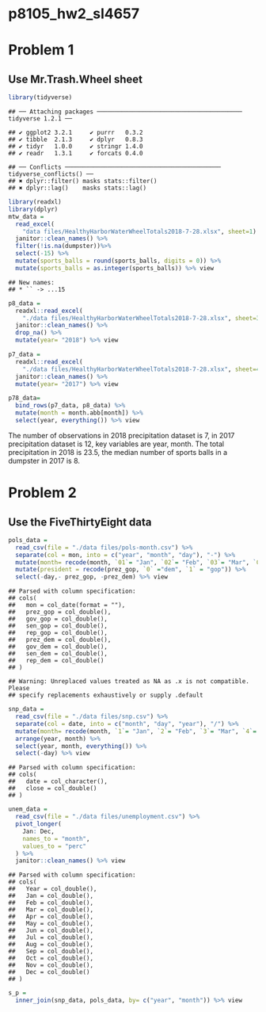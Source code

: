 p8105\_hw2\_sl4657
================

# Problem 1

## Use Mr.Trash.Wheel sheet

``` r
library(tidyverse)
```

    ## ── Attaching packages ───────────────────────────────────────── tidyverse 1.2.1 ──

    ## ✔ ggplot2 3.2.1     ✔ purrr   0.3.2
    ## ✔ tibble  2.1.3     ✔ dplyr   0.8.3
    ## ✔ tidyr   1.0.0     ✔ stringr 1.4.0
    ## ✔ readr   1.3.1     ✔ forcats 0.4.0

    ## ── Conflicts ──────────────────────────────────────────── tidyverse_conflicts() ──
    ## ✖ dplyr::filter() masks stats::filter()
    ## ✖ dplyr::lag()    masks stats::lag()

``` r
library(readxl)
library(dplyr)
mtw_data = 
  read_excel(
    "data files/HealthyHarborWaterWheelTotals2018-7-28.xlsx", sheet=1) %>% 
  janitor::clean_names() %>% 
  filter(!is.na(dumpster))%>% 
  select(-15) %>% 
  mutate(sports_balls = round(sports_balls, digits = 0)) %>% 
  mutate(sports_balls = as.integer(sports_balls)) %>% view
```

    ## New names:
    ## * `` -> ...15

``` r
p8_data = 
  readxl::read_excel(
    "./data files/HealthyHarborWaterWheelTotals2018-7-28.xlsx", sheet=3,range = "A2:B14") %>% 
  janitor::clean_names() %>% 
  drop_na() %>% 
  mutate(year= "2018") %>% view

p7_data = 
  readxl::read_excel(
    "./data files/HealthyHarborWaterWheelTotals2018-7-28.xlsx", sheet=4,range = "A2:B14") %>% 
  janitor::clean_names() %>% 
  mutate(year= "2017") %>% view

p78_data=
  bind_rows(p7_data, p8_data) %>% 
  mutate(month = month.abb[month]) %>% 
  select(year, everything()) %>% view
```

The number of observations in 2018 precipitation dataset is 7, in 2017
precipitation dataset is 12, key variables are year, month. The total
precipitation in 2018 is 23.5, the median number of sports balls in a
dumpster in 2017 is 8.

# Problem 2

## Use the FiveThirtyEight data

``` r
pols_data = 
  read_csv(file = "./data files/pols-month.csv") %>% 
  separate(col = mon, into = c("year", "month", "day"), "-") %>%
  mutate(month= recode(month, `01`= "Jan", `02`= "Feb", `03`= "Mar", `04`= "Apr", `05`= "May", `06`= "Jun", `07`= "Jul", `08`= "Aug", `09`= "Sep", `10`= "Oct", `11`= "Nov", `12`= "Dec")) %>% 
  mutate(president = recode(prez_gop, `0` ="dem", `1` = "gop")) %>% 
  select(-day,- prez_gop, -prez_dem) %>% view
```

    ## Parsed with column specification:
    ## cols(
    ##   mon = col_date(format = ""),
    ##   prez_gop = col_double(),
    ##   gov_gop = col_double(),
    ##   sen_gop = col_double(),
    ##   rep_gop = col_double(),
    ##   prez_dem = col_double(),
    ##   gov_dem = col_double(),
    ##   sen_dem = col_double(),
    ##   rep_dem = col_double()
    ## )

    ## Warning: Unreplaced values treated as NA as .x is not compatible. Please
    ## specify replacements exhaustively or supply .default

``` r
snp_data =
  read_csv(file = "./data files/snp.csv") %>% 
  separate(col = date, into = c("month", "day", "year"), "/") %>% 
  mutate(month= recode(month, `1`= "Jan", `2`= "Feb", `3`= "Mar", `4`= "Apr", `5`= "May", `6`= "Jun", `7`= "Jul", `8`= "Aug", `9`= "Sep", `10`= "Oct", `11`= "Nov", `12`= "Dec")) %>% 
  arrange(year, month) %>% 
  select(year, month, everything()) %>% 
  select(-day) %>% view
```

    ## Parsed with column specification:
    ## cols(
    ##   date = col_character(),
    ##   close = col_double()
    ## )

``` r
unem_data =
  read_csv(file = "./data files/unemployment.csv") %>% 
  pivot_longer(
    Jan: Dec,
    names_to = "month",
    values_to = "perc"
  ) %>% 
  janitor::clean_names() %>% view
```

    ## Parsed with column specification:
    ## cols(
    ##   Year = col_double(),
    ##   Jan = col_double(),
    ##   Feb = col_double(),
    ##   Mar = col_double(),
    ##   Apr = col_double(),
    ##   May = col_double(),
    ##   Jun = col_double(),
    ##   Jul = col_double(),
    ##   Aug = col_double(),
    ##   Sep = col_double(),
    ##   Oct = col_double(),
    ##   Nov = col_double(),
    ##   Dec = col_double()
    ## )

``` r
s_p = 
  inner_join(snp_data, pols_data, by= c("year", "month")) %>% view
```
